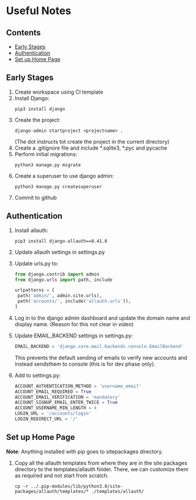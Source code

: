 # Useful Notes <!-- omit in toc -->
## Contents <!-- omit in toc -->
- [Early Stages](#early-stages)
- [Authentication](#authentication)
- [Set up Home Page](#set-up-home-page)
## Early Stages
1. Create workspace using CI template
2. Install Django:
   ```shell
   pip3 install django
   ```
3. Create the project:
   ```shell
   django-admin startproject <projectname> .
   ```
   (The dot instructs tot create the project in the current directory)
4. Create a .gitignore file and include *.sqlite3, *.pyc and pycache
5. Perform initial migrations:
   ```shell
   python3 manage.py migrate
   ```
6. Create a superuser to use django admin:
   ```
   python3 manage.py createsuperuser
   ```
7. Commit to github   

## Authentication
1. Install allauth:
   ```shell
   pip3 install django-allauth==0.41.0
   ```
2. Update allauth settings in settings.py
3. Update urls.py to:
   ```python
   from django.contrib import admin
   from django.urls import path, include

   urlpatterns = [
    path('admin/', admin.site.urls),
    path('accounts/', include('allauth.urls')),
   ]
   ```

4. Log in to the django admin dashboard and update the domain name and display name. (Reason for this not clear in video)
5. Update EMAIL_BACKEND settings in settings.py:
   ```py
   EMAIL_BACKEND = 'django.core.mail.backends.console.EmailBackend'
   ```
   This prevents the default sending of emails to verify new accounts and instead sendsthem to console (this is for dev phase only).
6. Add to settings.py:
   ```py
   ACCOUNT_AUTHENTICATION_METHOD = 'username_email'
   ACCOUNT_EMAIL_REQUIRED = True
   ACCOUNT_EMAIL_VERIFICATION = 'mandatory'
   ACCOUNT_SIGNUP_EMAIL_ENTER_TWICE = True
   ACCOUNT_USERNAME_MIN_LENGTH = 4
   LOGIN_URL = '/accounts/login'
   LOGIN_REDIRECT_URL = '/'
   ```

## Set up Home Page

**Note**: Anything installed with pip goes to sitepackages directory.

1. Copy all the allauth templates from where they are in the site packages directory to the templates/allauth folder. There, we can customize them as required and not start from scratch.
   ```shell
   cp -r ../.pip-modules/lib/python3.8/site-packages/allauth/templates/* ./templates/allauth/
   ```
